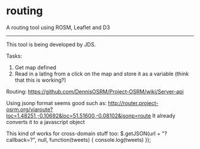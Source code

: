 routing
=======

A routing tool using ROSM, Leaflet and D3

_______

This tool is being developed by JDS.

Tasks:
1) Get map defined
2) Read in a latlng from a click on the map and store it as a variable (think that this is working?)

Routing: https://github.com/DennisOSRM/Project-OSRM/wiki/Server-api

Using jsonp format seems good such as:
http://router.project-osrm.org/viaroute?loc=1.48251,-0.10692&loc=51.51600,-0.08102&jsonp=route
It already converts it to a javascript object

This kind of works for cross-domain stuff too:
$.getJSON(url + "?callback=?", null, function(tweets) {
        console.log(tweets)
    });
